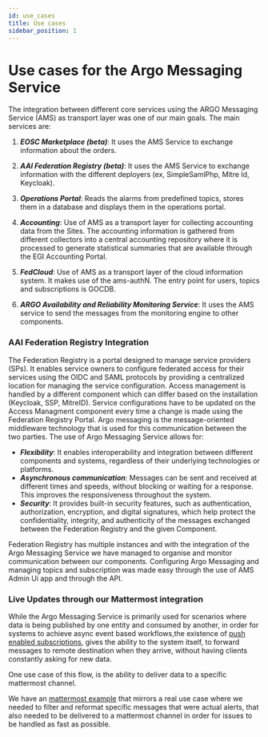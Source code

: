 ```yaml
---
id: use_cases
title: Use cases
sidebar_position: 1
---
```


# Use cases for the Argo Messaging Service

The integration between different core services using the ARGO Messaging Service (AMS) as transport layer was one of our
main goals. The main services are:

1) **_EOSC Marketplace (beta)_**: It uses the AMS Service to exchange information about the
   orders.

2) **_AAI Federation Registry (beta)_**: It uses the AMS Service to exchange information with the different
   deployers (ex, SimpleSamlPhp, Mitre Id, Keycloak).

3) **_Operations Portal_**: Reads the alarms from predefined topics, stores
   them in a database and displays them in the operations portal.

4) **_Accounting_**: Use of AMS as a transport layer for
   collecting accounting data from the Sites. The accounting information is gathered from different collectors into a
   central accounting repository where it is processed to generate statistical summaries that are available through the
   EGI Accounting Portal.

5) **_FedCloud_**: Use of AMS as a transport layer of the cloud information system. It makes use of the
   ams-authN. The entry point for users, topics and subscriptions is GOCDB.

6) **_ARGO Availability and Reliability Monitoring
   Service_**: It uses the AMS service to send the messages from the monitoring engine to other components.

### AAI Federation Registry Integration

The Federation Registry is a portal designed to manage service providers (SPs). It enables service owners to configure
federated access for their services using the OIDC and SAML protocols by providing a centralized location for managing
the service configuration.
Access management is handled by a different component which can differ based on the installation (Keycloak, SSP,
MitreID). Service configurations have to be updated on the Access Managment component every time a change is made using
the Federation Registry Portal.
Argo messaging is the message-oriented middleware technology that is used for this communication between the two
parties.
The use of Argo Messaging Service allows for:

- **_Flexibility_**: It enables interoperability and integration between different components and systems, regardless of
  their
  underlying technologies or platforms.
- **_Asynchronous communication_**: Messages can be sent and received at different times and speeds, without blocking or
  waiting
  for a response. This improves the responsiveness throughout the system.
- **_Security_**: It provides built-in security features, such as authentication, authorization, encryption, and digital
  signatures, which help protect the confidentiality, integrity, and authenticity of the messages exchanged between the
  Federation Registry and the given Component.

Federation Registry has multiple instances and with the integration of the Argo Messaging Service we have managed to
organise and monitor
communication between our components.
Configuring Argo Messaging and managing topics and subscription was made easy through the use of AMS Admin Ui app and
through the API.

### Live Updates through our Mattermost integration

While the Argo Messaging Service is primarily used for scenarios
where data is being published by one entity and consumed by another,
in order for systems to achieve async event based workflows,the existence
of [push enabled subscriptions](../api_advanced/api_subs.md#push), gives the ability
to the system itself,
to forward messages to remote destination when they arrive, without having clients
constantly asking for new data.

One use case of this flow, is the ability to deliver data to a specific
mattermost channel.

We have an [mattermost example](../guides/mattermost-integration_guide.md) that mirrors a real use case
where we needed to filter and reformat
specific messages that were actual alerts, that also needed to be delivered
to a mattermost channel in order for issues to be handled as fast as possible.
